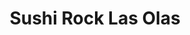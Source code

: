 ---
layout: place
title: "Sushi Rock Las Olas"
permalink: /florida/fort-lauderdale/sushi-rock-las-olas.html
stateAbbr: FL
stateName: Florida
cityName: Fort Lauderdale
place_id: ChIJgXYy7E4A2YgRa-WgawQ9v3g
photos:
  - name: >-
      places/ChIJgXYy7E4A2YgRa-WgawQ9v3g/photos/AeeoHcIthAR2eQB-6LxC20x6WShXKZgvalfOwwhFgOdvFVSE0Ye8U53Cit-NZEEf78l0KI1PTZ5RrqBiysTM4WKbgFg2udTt6Ly738TmeZdT91aJiQ3JRqlFFpRrm-KjgZCCeI4E1sVTQW4ZGNbzAnsG4aDayV1Ksw3QFeE7dxMFvKCwGILRPIhwI9YOucifqyCEzva5o0FJ01oQ2sw7DI7QGtBP1mW-YXAnCaFuz8RXUm5aUB_zDN7tHkqdn3x1TXox6p3eQHxBNGp_zEnEmlLCeGVZ7Q2-yzaJ55NP2IX9uuBWysOfRINC4T-erqodc9HL_ctaXkwF5bxn2A1PqaAF6IPK-knorQRIOaYWPE5C0wm5xBTVDx4YjEgTFM3WxbxNWezbHszC7Q-eJScbrKca80fide-LjU0nsqGCvdmk6Foz-zd_
    widthPx: 4608
    heightPx: 3456
    authorAttributions:
      - displayName: Armando Carpio
        uri: https://maps.google.com/maps/contrib/108072677055149796077
        photoUri: >-
          https://lh3.googleusercontent.com/a/ACg8ocJyXP2ZufYxYt6SYRIfjto39Y-ivnifqdHjzF-oudMlTiSSDw=s100-p-k-no-mo
    flagContentUri: >-
      https://www.google.com/local/imagery/report/?cb_client=maps_api_places.places_api&image_key=!1e10!2sCIHM0ogKEICAgICE_sDF2gE&hl=en-US
    googleMapsUri: >-
      https://www.google.com/maps/place//data=!3m4!1e2!3m2!1sCIHM0ogKEICAgICE_sDF2gE!2e10!4m2!3m1!1s0x88d9004eec327681:0x78bf3d046ba0e56b
  - name: >-
      places/ChIJgXYy7E4A2YgRa-WgawQ9v3g/photos/AeeoHcKbPJtO8Xe7-0AkfrTL9WrzDT3ebuBq9oq4nf5HQdnwLi8caZfvEI-A0RFsKWKkcgR6nlF4cZW9aO94UqosP0da2tuBAW0MxOh-pjNSqOyIrikHQVfRnqzNLTtFnwPEP58vEosfrMcbghJKpTznZs2qm6F2dGXfTgpJ7ujkjJl2HHultybINl3NnDb71Tih7n7Z4Z9yE4jProJ6YbOeEjkRtt-BcElE6C0ymIPWlHh6RQ8aoGk2ulhnxFSN7KHGjnV7y_WxmfbCKsSOjju7whUK_wuTHoM5iVGCNHo8dMZ35_2ljWeWy4ED8YgOCwGxL1HXOcVI3vWniR0-ELPH_unmLsx2JnuzRHoWCuOZNvjbcm_QfRqwLcOGjkMPhzxcVysbdDSLt5LQHYzUQjR27atwBrh4fMef81dA_sP_IS2wKBgd
    widthPx: 3771
    heightPx: 2121
    authorAttributions:
      - displayName: Roberto
        uri: https://maps.google.com/maps/contrib/106177239466287005601
        photoUri: >-
          https://lh3.googleusercontent.com/a-/ALV-UjVlktftwRyV9S2vKxswATYVsjQbmwbhaXDfP2q766k7j96K5RqtkQ=s100-p-k-no-mo
    flagContentUri: >-
      https://www.google.com/local/imagery/report/?cb_client=maps_api_places.places_api&image_key=!1e10!2sCIHM0ogKEICAgID4na2mpQE&hl=en-US
    googleMapsUri: >-
      https://www.google.com/maps/place//data=!3m4!1e2!3m2!1sCIHM0ogKEICAgID4na2mpQE!2e10!4m2!3m1!1s0x88d9004eec327681:0x78bf3d046ba0e56b
  - name: >-
      places/ChIJgXYy7E4A2YgRa-WgawQ9v3g/photos/AeeoHcLvFKYYxzKudPPDHJkQf9KYbdv-QGDH7vbxyGOKacV0T53kpEPfC3iwfnGrTaETq-VihO72g_eUzyDT2obX1keiE01s9C1mLWjQMvOaRyTduxYs9SXaD5Db79EgcFpFCm_7s5TbItiX-YP0fypaNeJAygnRjM1669vnuMrj3orCMoODwt03eEXgXXrzNNRfaVXo2BiT0tvZjhz9b7AMMQbUsL_-mcJVCZWa2DUbx5P8OO1TtpPZp_PyEuEcTcVC6Sg-IgIWQbcPLqvCbaqaYVBHK60O-kkbV1uGIAjj1ZXdKdsB36S9_x4DOsMOQHe1gWLH0gj5iqPH_GwbT0xJMf7F2Sy9QhrwPpyWGcms3kd2gq8r1tSNATKNDzyheqIXEaQJ2ZReBg5_4lvXr7UT29MRLFoGtoOx7ZCyDO5m3OHGcg
    widthPx: 4268
    heightPx: 3439
    authorAttributions:
      - displayName: Maria Griffin
        uri: https://maps.google.com/maps/contrib/104166959408382552839
        photoUri: >-
          https://lh3.googleusercontent.com/a-/ALV-UjUWbtwpsJmaQPFuNsqdM78KXxFcBw5hzXGGZFxNQj2IRIwldJ0=s100-p-k-no-mo
    flagContentUri: >-
      https://www.google.com/local/imagery/report/?cb_client=maps_api_places.places_api&image_key=!1e10!2sCIHM0ogKEICAgMCwto7-fQ&hl=en-US
    googleMapsUri: >-
      https://www.google.com/maps/place//data=!3m4!1e2!3m2!1sCIHM0ogKEICAgMCwto7-fQ!2e10!4m2!3m1!1s0x88d9004eec327681:0x78bf3d046ba0e56b
  - name: >-
      places/ChIJgXYy7E4A2YgRa-WgawQ9v3g/photos/AeeoHcJJMitNmX86ee9YHK4NjGaT0CbXa4RSqyE-RXgYX0gdI9NZeX14mh1_nK-1ibRtBBcZK6e0Yc_B45NORmyqxCCRGdlFAnyKjRE4OHyAlbvOlqLj3FecfxHeJdp4S7NeAM83DaM0DLl7fLhiYJnVEkweZqQszKCObvDzJJdgeh_kI9Ql0LnjLrmaBQhCIysqllv40Z9A41lZgTvF5yfPjI37HdiqfX3XGG_n-aLww7CqMxg3UcS8QfTMoaUCjOcThbEwbYtTM0k3ssplDiBdgG6L2-cMqsgGU2WqqYczxNVGNtKVaTmQ7-psNHBZWjXuUzsjsas2BtP2d7vGfT8i98rLipc6dU65-itb6ZBQyxOMl7KQ_9IC-zXHl64mr7PLZ66wF4MUPqxppEu1bkwc7yumVOM7IhodZhyYMCfxrHfcBA
    widthPx: 4032
    heightPx: 3024
    authorAttributions:
      - displayName: Milen Garcia
        uri: https://maps.google.com/maps/contrib/110370319834363168384
        photoUri: >-
          https://lh3.googleusercontent.com/a-/ALV-UjV2eh5MbkCdpDApHn9i8Qze71mtXHNIb0_ihvPJllx6kJmPIXqB=s100-p-k-no-mo
    flagContentUri: >-
      https://www.google.com/local/imagery/report/?cb_client=maps_api_places.places_api&image_key=!1e10!2sCIHM0ogKEICAgIDjo4atIQ&hl=en-US
    googleMapsUri: >-
      https://www.google.com/maps/place//data=!3m4!1e2!3m2!1sCIHM0ogKEICAgIDjo4atIQ!2e10!4m2!3m1!1s0x88d9004eec327681:0x78bf3d046ba0e56b
  - name: >-
      places/ChIJgXYy7E4A2YgRa-WgawQ9v3g/photos/AeeoHcKWQav6scdoV0WoGW83E1HEciSlV9vnZms9030oN3NG3yEIsVlx7v1PoKGu3VWTYGVnYA0DeIn_P9JFR2l09vKoifjO4I1mIPSjfh1OHUGdlq3WTxIJu9xRwn6bynb_uGWKezYWKnhMChukccU_raJbooo9FiwaJ2zUNLVR8r2fSO0fvRzzqzi_hyMJPGBxZ6Ziq17hB5N-LwXBEuvbxmninVqvNObH6Nh_a12F8BDevXad-d0yCIhE7-Vy5SbqOAa52uQ8WphcgxcF5mmco2qOjN6O0MyYZlQnE8nCaij7n5hlU9OMcIqUhlNBaTeeGLdR8vkmw14oajuEtD04QkNvf5n1XMcYLG1RclAAdFz9adlOXjYdu8b3eS4HiM316Ip6bBERO0gGBEDjY8JXwYRf-z5FRQ4JT3o_QJNqvUEuyFHX
    widthPx: 4032
    heightPx: 2268
    authorAttributions:
      - displayName: Mark VanEpps
        uri: https://maps.google.com/maps/contrib/101507213229386197824
        photoUri: >-
          https://lh3.googleusercontent.com/a/ACg8ocKxlnjDLmXd-Vos-FEcLQTVI1-NM2Vlc55scHgMqgNW0gQWHA=s100-p-k-no-mo
    flagContentUri: >-
      https://www.google.com/local/imagery/report/?cb_client=maps_api_places.places_api&image_key=!1e10!2sCIHM0ogKEICAgIC9v9-cwQE&hl=en-US
    googleMapsUri: >-
      https://www.google.com/maps/place//data=!3m4!1e2!3m2!1sCIHM0ogKEICAgIC9v9-cwQE!2e10!4m2!3m1!1s0x88d9004eec327681:0x78bf3d046ba0e56b
  - name: >-
      places/ChIJgXYy7E4A2YgRa-WgawQ9v3g/photos/AeeoHcJogjKkZYq6Y9Z5QqAwX-2YJEwo7AFsFZUMDGigdeXLTxVfTVPCnJ_LCVfXSjouKICWBSluNadJ4lq6eGaNvKK_HbQhXggjwRDzWwvxMxM9IORNu37E3NpMPJrOm2RXhk0QtDGMg3sXAucEb9ONut7t3299YVgRj0cQhBv4qQcFuyHDVV3TAMeMtWFBCd1K6W9eTcsxVUxOX3WafK5Diva06JdZISlKG7DuHRcdORN6Sb7Uo85A1k8xu4ovK9_rssBGJMkm2FAqXmN_VIfXgEvWZVzgXm5SU_vN4GUYzYfmXsY30NCPa8zypXpSLn5v2_QFMixDSOHU5uWTVw6folAa6eGrxteC0_Wr9LQZJTTxUaVS59IN1wrTtUgQ4GLRGxlQOtLmjLKIN4Qm5gnkTl7F9Fmj70NrN_0l45lwWwJ7ZEkg
    widthPx: 4032
    heightPx: 2268
    authorAttributions:
      - displayName: Darren Carter
        uri: https://maps.google.com/maps/contrib/117370708168534185285
        photoUri: >-
          https://lh3.googleusercontent.com/a-/ALV-UjU_XxomIRPHAjnCRSHPfD82fOyDNuUAH3ZHAqfHjxW9UXAzuL1-tw=s100-p-k-no-mo
    flagContentUri: >-
      https://www.google.com/local/imagery/report/?cb_client=maps_api_places.places_api&image_key=!1e10!2sCIHM0ogKEICAgICh2pCjkgE&hl=en-US
    googleMapsUri: >-
      https://www.google.com/maps/place//data=!3m4!1e2!3m2!1sCIHM0ogKEICAgICh2pCjkgE!2e10!4m2!3m1!1s0x88d9004eec327681:0x78bf3d046ba0e56b
  - name: >-
      places/ChIJgXYy7E4A2YgRa-WgawQ9v3g/photos/AeeoHcK-Djwytxb1xaTDpztZgx80_7-rLNMX1nyAi_lK_EfpVqQIsMTbbZYYDae0z9kUa2YRy2Ss4taBnGjk1onCaCfbjoh_Sb8Qi30pQ3_3tJ2uM50n5RjpxWEUyrKHAkaIVt4hmVEO8sJTfvvy1s7WY4pkq3VsKaoWYx9yQwP87v6jvkgjJq8piaUXMkCmCR4HH8Wbmu_xRoy0fck0lfv-qwfsbgiVZgEJNZNhidPU1uHw-ESdjpz07jzbBFxAnMAKljD56aR-hrK7QXx1jsqmZBpOh-AoTM3YpSNBkj-r_rGetiLna4gtm7GkC5_8nBhEXK4Kgdraw279dFjl5BvaG2rJCtxCG-_0vL3BeTgQPIqFbKJ83FUR_kjbHeVO2QSEc_drMgheJX21Qa_-PgFcCz9lbTQ0vuu8ThXnKcEc6ywtsA
    widthPx: 4000
    heightPx: 3000
    authorAttributions:
      - displayName: Milena Urbina
        uri: https://maps.google.com/maps/contrib/118014575614149160772
        photoUri: >-
          https://lh3.googleusercontent.com/a-/ALV-UjXMGvqEfEc3KRJ6DUNTYruIWYAz-icxMihVKOEWLL-F1iCJl-Yx7w=s100-p-k-no-mo
    flagContentUri: >-
      https://www.google.com/local/imagery/report/?cb_client=maps_api_places.places_api&image_key=!1e10!2sCIHM0ogKEICAgIDRsJq9fA&hl=en-US
    googleMapsUri: >-
      https://www.google.com/maps/place//data=!3m4!1e2!3m2!1sCIHM0ogKEICAgIDRsJq9fA!2e10!4m2!3m1!1s0x88d9004eec327681:0x78bf3d046ba0e56b
  - name: >-
      places/ChIJgXYy7E4A2YgRa-WgawQ9v3g/photos/AeeoHcI5A5uS6lds6ewEhDAinrnaYk0QGG9I95rRuamrh9AUxJqJh-sINXx_AFcU6bu8wVylxBhaf-RnDvu7q7y_jnw0GRl9s2QuAtIoMZOLw7Ai6ZXsH5o35HebHvABXNyHEKGX5C2n6KxnL8CLkfVZ720XMf72arU0ZzFZyMduKjj1IsJOj3e6LUqQDIjrSeMT3MRX8FqyptS03-LF01Q4w999EUNfqKdw45A3RDPQfYawBPIkgYQmSTsZnj5xpuMP6POXllOK6yDdvV23NclZH-dAuSjhewTxcFq-9v6CHhDSvRT_PoJUX4lbJWYZK1_nNGhX0MLs2baLY7yeLcAe8rhRDKY8wNCAFZLmQj1T8Fkm0ofpWOOcz8gBHyERhcVqP4Yk8cojQG5S_GFFPF53pkAIQ0j3LzuGOivEryGQUYzeJ4Uc
    widthPx: 3024
    heightPx: 4032
    authorAttributions:
      - displayName: Mayelik Pacheco
        uri: https://maps.google.com/maps/contrib/105101649935680827517
        photoUri: >-
          https://lh3.googleusercontent.com/a-/ALV-UjX8Rh2KDqjMbW4o-IrzjjJKfKa0KV3edCUUAH0RejScCwFmTMt0=s100-p-k-no-mo
    flagContentUri: >-
      https://www.google.com/local/imagery/report/?cb_client=maps_api_places.places_api&image_key=!1e10!2sCIHM0ogKEICAgIC9l7ad3QE&hl=en-US
    googleMapsUri: >-
      https://www.google.com/maps/place//data=!3m4!1e2!3m2!1sCIHM0ogKEICAgIC9l7ad3QE!2e10!4m2!3m1!1s0x88d9004eec327681:0x78bf3d046ba0e56b
  - name: >-
      places/ChIJgXYy7E4A2YgRa-WgawQ9v3g/photos/AeeoHcK7qiV3OcsTWgXvaeK3fs1MMyjGqb2nREhVcZUzcGHZJ2lp_hq3Enaxxvy2Hc2_smnpCaKTkCejWS1WNca7g00g8PAB-55IGTRpiILnR-FkS9ebO8BRJJcmq7HUMMf3Oc14PLTvdN9Q4Nd_mGLVT1nWmCws0PrX7seUnigIw0dKIKlcNgQkLxuFYT6wQydXSZEWPRt64ljX1CSY2PvfxU6gBAW8f-HlBAlH6USSgYarW7kiY-6L2m7vCFMCoAtp3ipm3AXEKzM5LpkW0PkDnkvmetfHI7HzbRnNmGSUOO9c2mDeYgXZ8slVNlT9LPWhYjOzknmXKzmxk---LRz3Yn2230VRMKabyb5ykPDZYXSKixfmf2fj4s_czNQ-hLcl72-jAiCw7XR-nVZWx4LTD-ynZ3fQcypAJKy9Ku91JMpSDVE
    widthPx: 3000
    heightPx: 4000
    authorAttributions:
      - displayName: Stephen Kopshaw
        uri: https://maps.google.com/maps/contrib/107826755752488052606
        photoUri: >-
          https://lh3.googleusercontent.com/a/ACg8ocK3Ctd6FbRZjSUO3KKA3BPwQoAnkM6TsJ9jSvMz9JTgefjobQ=s100-p-k-no-mo
    flagContentUri: >-
      https://www.google.com/local/imagery/report/?cb_client=maps_api_places.places_api&image_key=!1e10!2sCIHM0ogKEICAgIDdhvHYkgE&hl=en-US
    googleMapsUri: >-
      https://www.google.com/maps/place//data=!3m4!1e2!3m2!1sCIHM0ogKEICAgIDdhvHYkgE!2e10!4m2!3m1!1s0x88d9004eec327681:0x78bf3d046ba0e56b
  - name: >-
      places/ChIJgXYy7E4A2YgRa-WgawQ9v3g/photos/AeeoHcLuhxeiW0lWuxExcqrKKLnLY4PKbcKudY8AIcY_p4qE8R1U8UkuJyDl7GRtdc93vyEj8EYWHdRbsI46V05E9sqp54aWmjlxmpFAfCK65iENHi6p9Fj0okPijhPDGR402_G2IljYRAHQPVDuzxLawEPBOyGKg0NHYBwuAx_Flzs2VyTB0_lQCpFxuhl9ABbLOIIz4E07cPeNtVAFtnXlsTqLLuNFlEl8M3u-Wrq9ID58QHU_Mq26-XDiH4xkWMlgdg72dERiQREhNqr3YW0QWWNID7efkRkjtT1GgHJBqoiEkoiaW1kGSTRk_lsyg3KgZTshGO2a4P5M6c8rpeGnONMk_0jU0-djvNq8HuPZJlhTXyURagSgiLdJv1MK5BLuxUa81iNfrW25iI4gYGQ29DXGnUFu_AKpRpYT8ZjYK3ysfMXK
    widthPx: 3024
    heightPx: 4032
    authorAttributions:
      - displayName: Semere Mahderekal
        uri: https://maps.google.com/maps/contrib/105883509912535688742
        photoUri: >-
          https://lh3.googleusercontent.com/a-/ALV-UjWiE74gTmRpkaXDUhq36D5IEbBoUp1WQHY-sewtJ8zH7ci4opfVZQ=s100-p-k-no-mo
    flagContentUri: >-
      https://www.google.com/local/imagery/report/?cb_client=maps_api_places.places_api&image_key=!1e10!2sCIHM0ogKEICAgICLis7VrQE&hl=en-US
    googleMapsUri: >-
      https://www.google.com/maps/place//data=!3m4!1e2!3m2!1sCIHM0ogKEICAgICLis7VrQE!2e10!4m2!3m1!1s0x88d9004eec327681:0x78bf3d046ba0e56b
address: 1515 E Las Olas Blvd, Fort Lauderdale, FL 33301, USA
street: 1515 E Las Olas Blvd
city: Fort Lauderdale
state: FL
zip: '33301'
country: USA
neighborhood: Colee Hammock
latitude: '26.119555'
longitude: '-80.128006'
accessibility_options:
  wheelchairAccessibleEntrance: true
  wheelchairAccessibleRestroom: true
  wheelchairAccessibleSeating: true
business_status: OPERATIONAL
name: Sushi Rock Las Olas
google_maps_links:
  directionsUri: >-
    https://www.google.com/maps/dir//''/data=!4m7!4m6!1m1!4e2!1m2!1m1!1s0x88d9004eec327681:0x78bf3d046ba0e56b!3e0
  placeUri: https://maps.google.com/?cid=8700740094297957739
  writeAReviewUri: >-
    https://www.google.com/maps/place//data=!4m3!3m2!1s0x88d9004eec327681:0x78bf3d046ba0e56b!12e1
  reviewsUri: >-
    https://www.google.com/maps/place//data=!4m4!3m3!1s0x88d9004eec327681:0x78bf3d046ba0e56b!9m1!1b1
  photosUri: >-
    https://www.google.com/maps/place//data=!4m3!3m2!1s0x88d9004eec327681:0x78bf3d046ba0e56b!10e5
primary_type: Japanese Restaurant
opening_hours:
  regular: null
  current: null
secondary_opening_hours:
  regular:
    weekdayDescriptions: null
    type: null
  current:
    weekdayDescriptions: null
    type: null
phone: null
price_level: null
price_range: null
rating: null
rating_count: 0
website: null
description: null
reviews: null
parking_options: null
payment_options: null
allow_dogs: null
curbside_pickup: null
delivery: null
dine_in: null
good_for_children: null
good_for_groups: null
good_for_sports: null
live_music: null
menu_for_children: null
outdoor_seating: null
reservable: null
restroom: null
serves_beer: null
serves_breakfast: null
serves_brunch: null
serves_cocktails: null
serves_coffee: null
serves_dinner: null
serves_dessert: null
serves_lunch: null
serves_vegetarian_food: null
serves_wine: null
takeout: null
slug: Sushi-Rock-Las-Olas

---